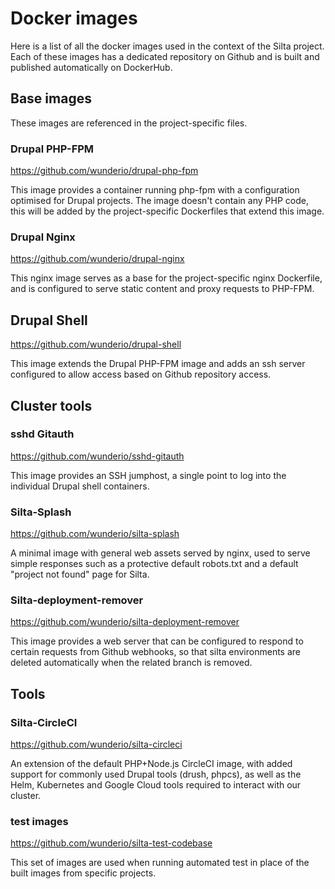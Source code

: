 
# Docker images

Here is a list of all the docker images used in the context of the Silta project.
Each of these images has a dedicated repository on Github and is built and published
automatically on DockerHub.

## Base images
These images are referenced in the project-specific files. 

### Drupal PHP-FPM
https://github.com/wunderio/drupal-php-fpm

This image provides a container running php-fpm with a configuration 
optimised for Drupal projects. The image doesn't contain any PHP code, 
this will be added by the project-specific Dockerfiles that extend this
image.

### Drupal Nginx
https://github.com/wunderio/drupal-nginx

This nginx image serves as a base for the project-specific nginx Dockerfile,
and is configured to serve static content and proxy requests to PHP-FPM.

## Drupal Shell
https://github.com/wunderio/drupal-shell

This image extends the Drupal PHP-FPM image and adds an ssh server configured
to allow access based on Github repository access. 

## Cluster tools

### sshd Gitauth
https://github.com/wunderio/sshd-gitauth

This image provides an SSH jumphost, a single point to log into the individual 
Drupal shell containers.

### Silta-Splash
https://github.com/wunderio/silta-splash

A minimal image with general web assets served by nginx, used to serve simple 
responses such as a protective default robots.txt and a default "project not found"
page for Silta.

### Silta-deployment-remover
https://github.com/wunderio/silta-deployment-remover

This image provides a web server that can be configured to respond to certain requests 
from Github webhooks, so that silta environments are deleted automatically when the
related branch is removed.
 

## Tools
### Silta-CircleCI
https://github.com/wunderio/silta-circleci

An extension of the default PHP+Node.js CircleCI image, with added support for commonly
used Drupal tools (drush, phpcs), as well as the Helm, Kubernetes and Google Cloud
tools required to interact with our cluster.

### test images
https://github.com/wunderio/silta-test-codebase

This set of images are used when running automated test in place of the built
images from specific projects.

